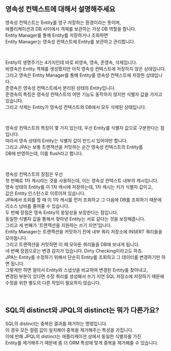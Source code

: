 ## 영속성 컨텍스트에 대해서 설명해주세요

영속성 컨텍스트는 Entity를 영구 저장하는 환경이라는 뜻이며,  
애플리케이션과 DB 사이에서 객체를 보관하는 가상 DB 역할을 합니다.  
Entity Manager를 통해 Entity를 저장하거나 조회하면  
Entity Manager는 영속성 컨텍스트에 Entity를 보관하고 관리합니다.

<br>

Entity의 생명주기는 4가지인데 바로 비영속, 영속, 준영속, 삭제입니다.  
비영속은 Entity 객체를 생성했지만 아직 영속성 컨텍스트에 저장하지 않은 상태입니다.  
그리고 영속은 Entity Manager를 통해 Entity를 영속성 컨텍스트에 저장한 상태입니다.  
준영속은 영속성 컨텍스트에서 분리된 상태의 Entity입니다.  
준영속의 특징은 영속성 컨텍스트의 어떤 기능도 동작하지 않지만 식별자 값을 가지고 있습니다.  
그리고 삭제는 Entity가 영속성 컨텍스트와 DB에서 모두 삭제된 상태입니다.

<br>

영속성 컨텍스트의 특징이 몇 가지 있는데,
우선 Entity를 식별자 값으로 구분한다는 점입니다.  
따라서 영속 상태의 Entity는 식별자 값이 반드시 있어야만 합니다.  
그리고 JPA는 보통 트랜잭션을 커밋하는 순간 영속성 컨텍스트의 Entity를  
DB에 반영하는데, 이를 flush라고 합니다.

<br>

영속성 컨텍스트의 장점은 우선  
첫 번째로 1차 캐시라는 것을 사용하는데, 이는 영속성 컨텍스트 내부의 캐시입니다.  
영속 상태의 Entity를 이 1차 캐시에 저장하는데, 1차 캐시는 키가 식별자 값이고,  
값은 Entity 인스턴스로 이루어져 있습니다.  
JPA에서 조회를 할 때 이 1차 캐시를 먼저 조회하고 그 다음에 DB를 조회하기 때문에  
리소스 낭비를 줄여줄 수 있습니다.  
두 번째 장점은 영속 Entity의 동일성을 보장한다는 점입니다.  
동일한 식별자 값을 통해서 찾아낸 Entity는 서로 같다는 것을 보장해줍니다.  
그리고 세 번째가 '트랜잭션을 지원하는 쓰기 지연'입니다.  
Entity Manager는 트랜잭션을 커밋하기 전에 내부 쿼리 저장소에 INSERT 쿼리들을 모아둡니다.  
그리고 트랜잭션을 커밋하면 이 때 모아둔 쿼리들을 DB에 보내게 됩니다.  
네 번째 장점으로는 변경 감지가 있습니다. Dirty Checking이라고도 하죠.  
JPA는 Entity를 수정하기 위해서 단순히 Entity를 조회하고 그 데이터를 변경하기만 하면 됩니다.  
그렇게만 하면 알아서 Entity와 스냅샷을 비교하여 변경된 Entity를 찾아내고,  
변경된 부분이 있다면 수정 쿼리를 생성해서 쓰기 지연 SQL 저장소에 저장하기 때문에  
수정을 위한 별도의 다른 작업이 필요하지 않습니다.

<br>

## SQL의 distinct와 JPQL의 distinct는 뭐가 다른가요?

SQL의 distinct는 중복된 결과를 제거하는 명령입니다.  
이 경우 모든 컬럼 값이 일치해야 중복을 제거해주는 특성을 가집니다.  
이에 반해 JPQL의 distinct는 애플리케이션 상에서 동일한 식별자를 가진  
Entity를 제거해주기 때문에 좀 더 ORM 특성에 맞게 중복을 제거해줄 수 있습니다.
